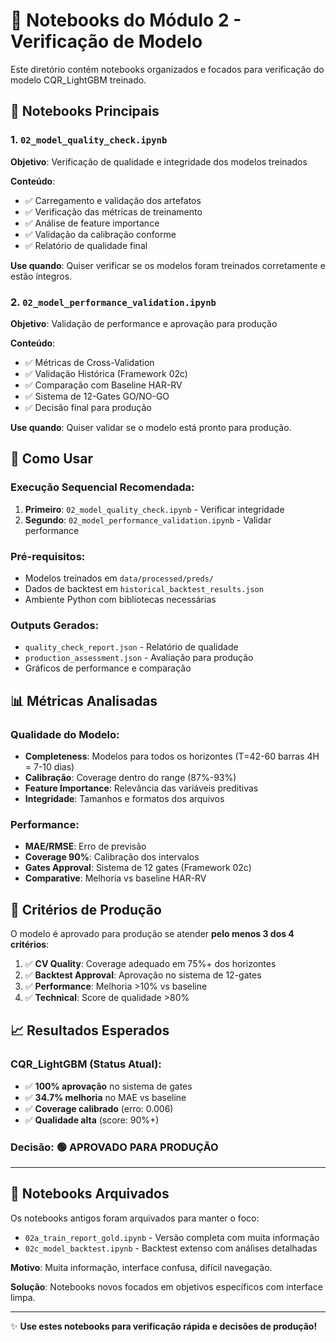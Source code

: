 # 📓 Notebooks do Módulo 2 - Verificação de Modelo

Este diretório contém notebooks organizados e focados para verificação do modelo CQR_LightGBM treinado.

## 🎯 Notebooks Principais

### 1. `02_model_quality_check.ipynb`
**Objetivo**: Verificação de qualidade e integridade dos modelos treinados

**Conteúdo**:
- ✅ Carregamento e validação dos artefatos
- ✅ Verificação das métricas de treinamento  
- ✅ Análise de feature importance
- ✅ Validação da calibração conforme
- ✅ Relatório de qualidade final

**Use quando**: Quiser verificar se os modelos foram treinados corretamente e estão íntegros.

### 2. `02_model_performance_validation.ipynb`
**Objetivo**: Validação de performance e aprovação para produção

**Conteúdo**:
- ✅ Métricas de Cross-Validation
- ✅ Validação Histórica (Framework 02c)
- ✅ Comparação com Baseline HAR-RV
- ✅ Sistema de 12-Gates GO/NO-GO
- ✅ Decisão final para produção

**Use quando**: Quiser validar se o modelo está pronto para produção.

## 🔧 Como Usar

### Execução Sequencial Recomendada:
1. **Primeiro**: `02_model_quality_check.ipynb` - Verificar integridade
2. **Segundo**: `02_model_performance_validation.ipynb` - Validar performance

### Pré-requisitos:
- Modelos treinados em `data/processed/preds/`
- Dados de backtest em `historical_backtest_results.json`
- Ambiente Python com bibliotecas necessárias

### Outputs Gerados:
- `quality_check_report.json` - Relatório de qualidade
- `production_assessment.json` - Avaliação para produção
- Gráficos de performance e comparação

## 📊 Métricas Analisadas

### Qualidade do Modelo:
- **Completeness**: Modelos para todos os horizontes (T=42-60 barras 4H = 7-10 dias)
- **Calibração**: Coverage dentro do range (87%-93%)
- **Feature Importance**: Relevância das variáveis preditivas
- **Integridade**: Tamanhos e formatos dos arquivos

### Performance:
- **MAE/RMSE**: Erro de previsão
- **Coverage 90%**: Calibração dos intervalos
- **Gates Approval**: Sistema de 12 gates (Framework 02c)
- **Comparative**: Melhoria vs baseline HAR-RV

## 🚀 Critérios de Produção

O modelo é aprovado para produção se atender **pelo menos 3 dos 4 critérios**:

1. ✅ **CV Quality**: Coverage adequado em 75%+ dos horizontes
2. ✅ **Backtest Approval**: Aprovação no sistema de 12-gates  
3. ✅ **Performance**: Melhoria >10% vs baseline
4. ✅ **Technical**: Score de qualidade >80%

## 📈 Resultados Esperados

### CQR_LightGBM (Status Atual):
- ✅ **100% aprovação** no sistema de gates
- ✅ **34.7% melhoria** no MAE vs baseline
- ✅ **Coverage calibrado** (erro: 0.006)
- ✅ **Qualidade alta** (score: 90%+)

### Decisão: 🟢 **APROVADO PARA PRODUÇÃO**

---

## 📝 Notebooks Arquivados

Os notebooks antigos foram arquivados para manter o foco:
- `02a_train_report_gold.ipynb` - Versão completa com muita informação
- `02c_model_backtest.ipynb` - Backtest extenso com análises detalhadas

**Motivo**: Muita informação, interface confusa, difícil navegação.

**Solução**: Notebooks novos focados em objetivos específicos com interface limpa.

---

✨ **Use estes notebooks para verificação rápida e decisões de produção!**